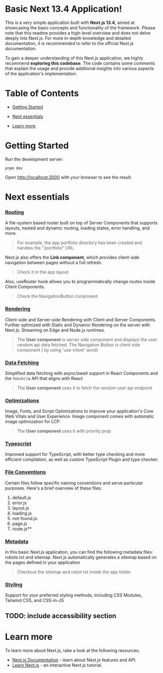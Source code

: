 # Basic Next 13.4 Application!

This is a very simple application built with **Next.js 13.4**, aimed at showcasing the basic concepts and functionality of the framework. Please note that this readme provides a high-level overview and does not delve deeply into Next.js. For more in-depth knowledge and detailed documentation, it is recommended to refer to the official Next.js documentation.

To gain a deeper understanding of this Next.js application, we highly recommend **exploring this codebase**. The code contains some comments that explain the usage and provide additional insights into various aspects of the application's implementation.

# Table of Contents

- [Getting Started](#getting-started)

- [Next essentials](#next-essentials)

- [Learn more](#learn-more)

# Getting Started

Run the development server:

`pnpm dev`

Open [http://localhost:3000](http://localhost:3000) with your browser to see the result.

# Next essentials

### [Routing](https://nextjs.org/docs/app/building-your-application/routing)

A file-system based router built on top of Server Components that supports layouts, nested and dynamic routing, loading states, error handling, and more.

>  For example, the app portfolio directory has been created and handles the "/portfolio" URL.

Next.js also offers the **Link component**, which provides client-side navigation between pages without a full refresh. 

>   Check it in the app layout. 

Also, useRouter hook allows you to programmatically change routes inside Client Components.

>   Check the NavigationButton component

### [Rendering](https://nextjs.org/docs/app/building-your-application/rendering)

Client-side and Server-side Rendering with Client and Server Components. Further optimized with Static and Dynamic Rendering on the server with Next.js. Streaming on Edge and Node.js runtimes.

> The **User component** is server side component and displays the user random api data fetched. The Navigation Button is client side component ( by using 'use-client' word)

### [Data Fetching](https://nextjs.org/docs/app/building-your-application/data-fetching)

Simplified data fetching with async/await support in React Components and the  `fetch()`s API that aligns with React

> The **User component** uses it to fetch the random user api endpoint

### [Optimizations](https://nextjs.org/docs/app/building-your-application/optimizing)

Image, Fonts, and Script Optimizations to improve your application's Core Web Vitals and User Experience. Image component comes with automatic image optimization for LCP. 

> The **User component** uses it with priority prop

### [Typescript](https://nextjs.org/docs/app/building-your-application/configuring/typescript)

Improved support for TypeScript, with better type checking and more efficient compilation, as well as custom TypeScript Plugin and type checker.

### [File Conventions](https://nextjs.org/docs/app/api-reference/file-conventions)

Certain files follow specific naming conventions and serve particular purposes. Here's a brief overview of these files:

1. default.js
2. error.js
3. layout.js
4. loading.js
5. not-found.js.
6. page.js
7. route.js**

### [Metadata](https://nextjs.org/docs/app/api-reference/file-conventions/metadata)

In this basic Next.js application, you can find the following metadata files: robots.txt and sitemap.
Next.js automatically generates a sitemap based on the pages defined in your application

> Checkout the sitemap and robot txt inside the app folder

### [Styling](https://nextjs.org/docs/app/building-your-application/styling)

Support for your preferred styling methods, including CSS Modules, Tailwind CSS, and CSS-in-JS

## TODO: include accessibility section

# Learn more

To learn more about Next.js, take a look at the following resources:

- [Next.js Documentation](https://nextjs.org/docs) - learn about Next.js features and API.
- [Learn Next.js](https://nextjs.org/learn) - an interactive Next.js tutorial.
